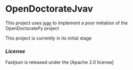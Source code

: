 # OpenDoctorateJvav

This project uses [jvav](https://orangezscb.gitee.io/jvav/) to implement a poor imitation of the OpenDoctoratePy project

This project is currently in its initial stage

### *License*

Fastjson is released under the [Apache 2.0 license]
